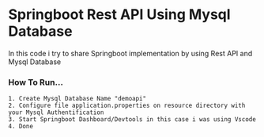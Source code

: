 # Springboot Rest API Using Mysql Database

In this code i try to share Springboot implementation by using Rest API and Mysql Database

### How To Run...

```
1. Create Mysql Database Name "demoapi"
2. Configure file application.properties on resource directory with your Mysql Authentification
3. Start Springboot Dashboard/Devtools in this case i was using Vscode
4. Done
```
